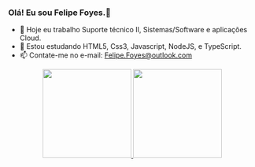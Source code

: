 ### Olá! Eu sou Felipe Foyes.👋

- 🔭 Hoje eu trabalho Suporte técnico II, Sistemas/Software e aplicações Cloud. 
- 🌱 Estou estudando HTML5, Css3, Javascript, NodeJS, e TypeScript.
- 📫 Contate-me no e-mail: Felipe.Foyes@outlook.com


<div align="center">
  <a href="https://github.com/FelipeFoyes">
  <img height="180em" src="https://github-readme-stats.vercel.app/api?username=FelipeFoyes&show_icons=true&theme=blue&include_all_commits=true&count_private=true"/>
  <img height="180em" src="https://github-readme-stats.vercel.app/api/top-langs/?username=FelipeFoyes&layout=compact&langs_count=7&theme=dracula"/>
</div>
 
